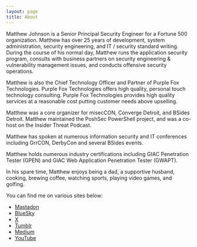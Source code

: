 ```yaml
---
layout: page
title: About
---
```


Matthew Johnson is a Senior Principal Security Engineer for a Fortune 500 organization. Matthew has over 25 years of development, system administration, security engineering, and IT / security standard writing. During the course of his normal day, Matthew runs the application security program, consults with business partners on security engineering & vulnerability management issues, and conducts offensive security operations.

Matthew is also the Chief Technology Officer and Partner of Purple Fox Technologies. Purple Fox Technologies offers high quality, personal touch technology consulting. Purple Fox Technologies provides high quality services at a reasonable cost putting customer needs above upselling.

Matthew was a core organizer for misecCON, Converge Detroit, and BSides Detroit. Matthew maintained the PoshSec PowerShell project, and was a co-host on the Insider Threat Podcast.

Matthew has spoken at numerous information security and IT conferences including GrrCON, DerbyCon and several BSides events.

Matthew holds numerous industry certifications including GIAC Penetration Tester (GPEN) and GIAC Web Application Penetration Tester (GWAPT).

In his spare time, Matthew enjoys being a dad, a supportive husband, cooking, brewing coffee, watching sports, playing video games, and golfing.

You can find me on various sites below:

- [Mastadon](<https://infosec.exchange/@mwjcomputing>)
- [BlueSky](<https://bsky.app/profile/mwjcomputing.bsky.social>)
- [X](<https://twitter.com/mwjcomputing>)
- [Tumblr](<https://mwjcomputing.tumblr.com>)
- [Medium](<https://medium.com/@mwjcomputing>)
- [YouTube](<https://www.youtube.com/channel/UCsKNfcfQotGa6_whAOGX9Hw>)
